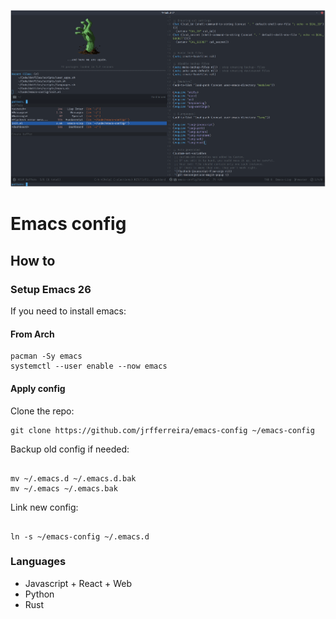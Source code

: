![Emacs config thumbnail](img/thumb.png)

# Emacs config

## How to

### Setup Emacs 26
If you need to install emacs:

#### From Arch

``` shell
pacman -Sy emacs
systemctl --user enable --now emacs
```

#### Apply config

Clone the repo:

``` shell
git clone https://github.com/jrfferreira/emacs-config ~/emacs-config
```

Backup old config if needed:

``` shell

mv ~/.emacs.d ~/.emacs.d.bak
mv ~/.emacs ~/.emacs.bak
```

Link new config:

``` shell

ln -s ~/emacs-config ~/.emacs.d
```

### Languages

* Javascript + React + Web
* Python
* Rust
